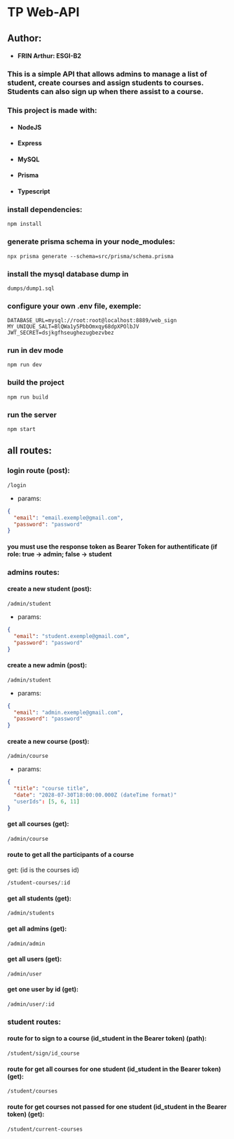 # TP Web-API

## Author:
- #### FRIN Arthur: ESGI-B2

### This is a simple API that allows admins to manage a list of student, create courses and assign students to courses. Students can also sign up when there assist to a course.

### This project is made with:
- #### NodeJS
- #### Express
- #### MySQL
- #### Prisma
- #### Typescript

### install dependencies:
```
npm install
```
### generate prisma schema in your node_modules:
```
npx prisma generate --schema=src/prisma/schema.prisma
```
### install the mysql database dump in 
```
dumps/dump1.sql
```

### configure your own .env file, exemple: 
```
DATABASE_URL=mysql://root:root@localhost:8889/web_sign
MY_UNIQUE_SALT=BlQWa1y5PbbOmxqy68dpXPOlbJV
JWT_SECRET=dsjkgfhseughezugbezvbez
```
### run in dev mode
```
npm run dev
```
### build the project
```
npm run build
```
### run the server
```
npm start
```

## all routes:
### login route (post):
```
/login
```
- params:
```json
{
  "email": "email.exemple@gmail.com",
  "password": "password"
}
```
#### you must use the response token as Bearer Token for authentificate (if role: true -> admin; false -> student

### admins routes:
#### create a new student (post):
```
/admin/student
```
- params:
```json
{
  "email": "student.exemple@gmail.com",
  "password": "password"
}
```

#### create a new admin (post):
```
/admin/student
```
- params:
```json
{
  "email": "admin.exemple@gmail.com",
  "password": "password"
}
```
#### create a new course (post):
```
/admin/course
```
- params:
```json
{
  "title": "course title",
  "date": "2028-07-30T18:00:00.000Z (dateTime format)"
  "userIds": [5, 6, 11]
}
```

#### get all courses (get):
```
/admin/course
```

#### route to get all the participants of a course
get:
(id is the courses id)
```
/student-courses/:id
```

#### get all students (get):
```
/admin/students
```
#### get all admins (get):
```
/admin/admin
```

#### get all users (get):
```
/admin/user
```

#### get one user by id (get):
```
/admin/user/:id
```

### student routes:
#### route for to sign to a course (id_student in the Bearer token) (path):
```
/student/sign/id_course
```

#### route for get all courses for one student (id_student in the Bearer token) (get):
```
/student/courses
```

#### route for get courses not passed for one student (id_student in the Bearer token) (get):
```
/student/current-courses
```



